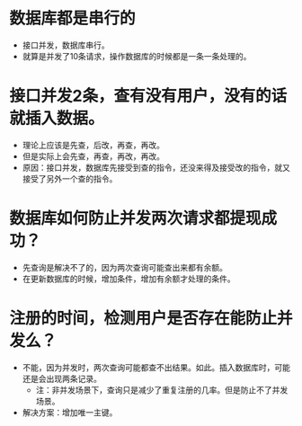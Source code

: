 # 数据库都是串行的
* 接口并发，数据库串行。
* 就算是并发了10条请求，操作数据库的时候都是一条一条处理的。

# 接口并发2条，查有没有用户，没有的话就插入数据。
* 理论上应该是先查，后改，再查，再改。
* 但是实际上会先查，再查，再改，再改。
* 原因：接口并发，数据库先接受到查的指令，还没来得及接受改的指令，就又接受了另外一个查的指令。

# 数据库如何防止并发两次请求都提现成功？
* 先查询是解决不了的，因为两次查询可能查出来都有余额。
* 在更新数据库的时候，增加条件，增加有余额才处理的条件。

# 注册的时间，检测用户是否存在能防止并发么？
* 不能，因为并发时，两次查询可能都查不出结果。如此。插入数据库时，可能还是会出现两条记录。
    - 注：非并发场景下，查询只是减少了重复注册的几率。但是防止不了并发场景。
* 解决方案：增加唯一主键。

